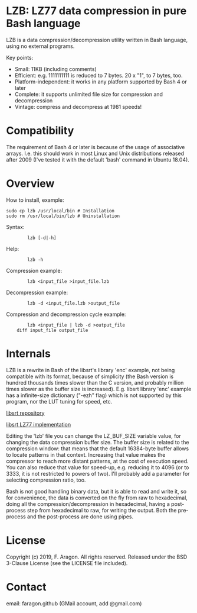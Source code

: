 LZB: LZ77 data compression in pure Bash language
===

LZB is a data compression/decompression utility written in Bash language,
using no external programs.

Key points:

* Small: 11KB (including comments)
* Efficient: e.g. 1111111111 is reduced to 7 bytes. 20 x "1", to 7 bytes, too.
* Platform-independent: it works in any platform supported by Bash 4 or later
* Complete: it supports unlimited file size for compression and decompression
* Vintage: compress and decompress at 1981 speeds!

Compatibility
===

The requirement of Bash 4 or later is because of the usage of associative
arrays. I.e. this should work in most Linux and Unix distributions released
after 2009 (I've tested it with the default 'bash' command in Ubuntu 18.04).

Overview
===

How to install, example:
```
sudo cp lzb /usr/local/bin # Installation
sudo rm /usr/local/bin/lzb # Uninstallation
```
Syntax:
```
        lzb [-d|-h]
```
Help:
```
        lzb -h
```
Compression example:
```
        lzb <input_file >input_file.lzb
```
Decompression example:
```
        lzb -d <input_file.lzb >output_file
```
Compression and decompression cycle example:
```
        lzb <input_file | lzb -d >output_file
	diff input_file output_file
```

Internals
===

LZB is a rewrite in Bash of the libsrt's library 'enc' example, not
being compatible with its format, because of simplicity (the Bash version
is hundred thousands times slower than the C version, and probably million
times slower as the buffer size is increased). E.g. libsrt library 'enc'
example has a infinite-size dictionary ("-ezh" flag) which is not supported
by this program, nor the LUT tuning for speed, etc.

[libsrt repository](https://github.com/faragon/libsrt)

[libsrt LZ77 implementation](https://github.com/faragon/libsrt/blob/master/src/saux/senc.c)

Editing the 'lzb' file you can change the LZ_BUF_SIZE variable value,
for changing the data compression buffer size. The buffer size is related
to the compression window: that means that the default 16384-byte buffer
allows to locate patterns in that context. Increasing that value makes
the compressor to reach more distant patterns, at the cost of execution
speed. You can also reduce that value for speed-up, e.g. reducing it to
4096 (or to 3333, it is not restricted to powers of two). I'll probably
add a parameter for selecting compression ratio, too.

Bash is not good handling binary data, but it is able to read and write it,
so for convenience, the data is converted on the fly from raw to hexadecimal,
doing all the compression/decompression in hexadecimal, having a
post-process step from hexadecimal to raw, for writing the output. Both
the pre-process and the post-process are done using pipes.

License
===

Copyright (c) 2019, F. Aragon. All rights reserved.
Released under the BSD 3-Clause License (see the LICENSE file included).

Contact
===

email: faragon.github (GMail account, add @gmail.com)
